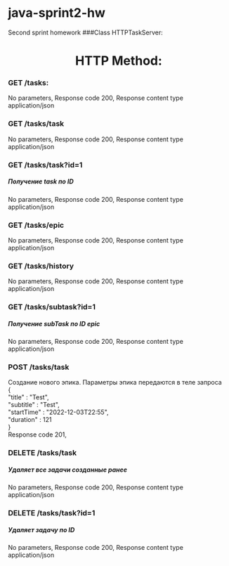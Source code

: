# java-sprint2-hw
Second sprint homework
###Class HTTPTaskServer:
<h1 align="center"> HTTP Method: </h1>
<h3>GET /tasks:</h3>
No parameters, 
Response code 200,
Response content type application/json
<h3>GET /tasks/task</h3>
No parameters, 
Response code 200,
Response content type application/json
<h3>GET /tasks/task?id=1</h3>
<h5>Получение task по ID</h5>
No parameters, 
Response code 200,
Response content type application/json
<h3>GET /tasks/epic</h3>
No parameters, 
Response code 200,
Response content type application/json
<h3>GET /tasks/history</h3>
No parameters, 
Response code 200,
Response content type application/json
<h3>GET /tasks/subtask?id=1</h3>
<h5>Получение subTask по ID epic</h5>
No parameters, 
Response code 200,
Response content type application/json
<h3>POST /tasks/task</h3>
Создание нового эпика. 
Параметры эпика передаются в теле запроса<br>
{<br>
"title" : "Test",<br>
"subtitle" : "Test",<br>
"startTime" : "2022-12-03T22:55",<br>
"duration" : 121<br>
}<br>
Response code 201,

<h3>DELETE /tasks/task</h3>
<h5>Удаляет все задачи созданные ранее </h5>
No parameters,
Response code 200,
Response content type application/json
<h3>DELETE /tasks/task?id=1</h3>
<h5>Удаляет задачу по ID</h5>
No parameters,
Response code 200,
Response content type application/json